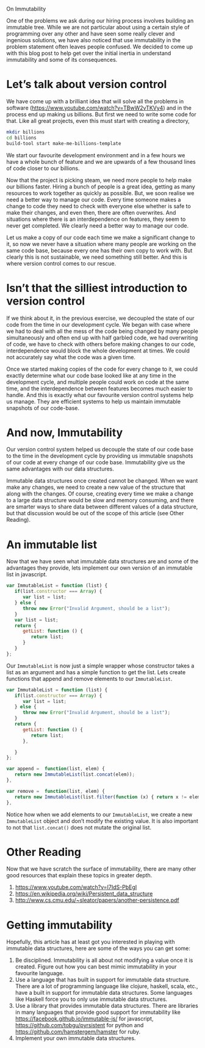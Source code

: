 On Immutability

One of the problems we ask during our hiring process involves building an immutable tree.
While we are not particular about using a certain style of programming over any other and
have seen some really clever and ingenious solutions, we have also noticed that use
immutability in the problem statement often leaves people confused. We decided to come up
with this blog post to help get over the initial inertia in understand immutability and
some of its consequences.

# Let’s talk about version control

We have come up with a brilliant idea that will solve all the problems in software
(https://www.youtube.com/watch?v=TBwW2vTKVy4) and in the process end up making us
billions. But first we need to write some code for that. Like all great projects, even
this must start with creating a directory,
```bash
mkdir billions
cd billions
build-tool start make-me-billions-template
```
We start our favourite development environment and in a few hours we have a whole bunch of
feature and we are upwards of a few thousand lines of code closer to our billions.

Now that the project is picking steam, we need more people to help make our billions
faster. Hiring a bunch of people is a great idea, getting as many resources to work
together as quickly as possible. But, we soon realise we need a better way to manage our
code. Every time someone makes a change to code they need to check with everyone else
whether is safe to make their  changes, and even then, there are often overwrites. And
situations where there is an interdependence on features, they seem to never get
completed. We clearly need a better way to manage our code.

Let us make a copy of our code each time we make a significant change to it, so now we
never have a situation where many people are working on the same code base, because every
one has their own copy to work with. But clearly this is not sustainable, we need
something still better. And this is where version control comes to our rescue.

# Isn’t that the silliest introduction to version control

If we think about it, in the previous exercise, we decoupled the state of our code from
the time in our development cycle. We began with case where we had to deal with all the
mess of the code being changed by many people simultaneously and often end up with half
garbled code, we had overwriting of code, we have to check with others before making changes
to our code, interdependence would block the whole development at times. We could not
accurately say what the code was a given time.

Once we started making copies of the code for every change to it, we could exactly
determine what our code base looked like at any time in the development cycle, and
multiple people could work on code at the same time, and the interdependence between
features becomes much easier to handle. And this is exactly what our favourite version
control systems help us manage. They are efficient systems to help us maintain immutable
snapshots of our code-base.

# And now, Immutability

Our version control system helped us decouple the state of our code base to the time in
the development cycle by providing us immutable snapshots of our code at every change of
our code base. Immutability give us the same advantages with our data structures.

Immutable data structures once created cannot be changed. When we want make any changes,
we need to create a new value of the structure that along with the changes. Of course,
creating every time we make a change to a large data structure would be slow and memory
consuming, and there are smarter ways to share data between different values of a data
structure, but that discussion would be out of the scope of this article (see Other
Reading).

# An immutable list

Now that we have seen what immutable data structures are and some of the advantages they
provide, lets implement our own version of an immutable list in javascript.
```javascript
var ImmutableList = function (list) {
   if(list.constructor === Array) {
      var list = list;
   } else {
      throw new Error("Invalid Argument, should be a list");
   }
   var list = list;
   return {
      getList: function () {
         return list;
      }
   }
};
```
Our `ImmutableList` is now just a simple wrapper whose constructor takes a list as an
argument and has a simple function to get the list. Lets create functions that append
and remove elements to our `ImmutableList`.

```javascript
var ImmutableList = function (list) {
   if(list.constructor === Array) {
      var list = list;
   } else {
      throw new Error("Invalid Argument, should be a list");
   }
   return {
      getList: function () {
         return list;
      },

   }
};

var append =  function(list, elem) {
   return new ImmutableList(list.concat(elem));
},

var remove =  function(list, elem) {
   return new ImmutableList(list.filter(function (x) { return x != elem});
},
```
Notice how when we add elements to our `ImmutableList`, we create a new `ImmutableList`
object and don’t modify the existing value. It is also important to not that
`list.concat()` does not mutate the original list.

# Other Reading

Now that we have scratch the surface of immutability, there are many other good resources
that explain these topics in greater depth.
   1. https://www.youtube.com/watch?v=I7IdS-PbEgI
   2. https://en.wikipedia.org/wiki/Persistent_data_structure
   3. http://www.cs.cmu.edu/~sleator/papers/another-persistence.pdf

# Getting immutability

Hopefully, this article has at least got you interested in playing with immutable data
structures, here are some of the ways you can get some:
   1. Be disciplined. Immutability is all about not modifying a value once it is created.
      Figure out how you can best mimic immutability in your favourite language.
   2. Use a language that has built in support for immutable data structure. There are a
      lot of programming language like clojure, haskell, scala, etc., have a built in
      support for immutable data structures. Some languages like Haskell force you to only
      use immutable data structures.
   3. Use a library that provides immutable data structures. There are libraries in many
      languages that provide good support for immutability like
      https://facebook.github.io/immutable-js/ for javascript,
      https://github.com/tobgu/pyrsistent for python and
      https://github.com/hamstergem/hamster for ruby.
   4. Implement your own immutable data structures. 
